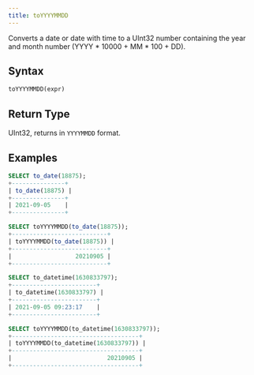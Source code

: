 ```yaml
---
title: toYYYYMMDD
---
```


Converts a date or date with time to a UInt32 number containing the year and month number (YYYY * 10000 + MM * 100 + DD).
## Syntax

```sql
toYYYYMMDD(expr)
```

## Return Type

UInt32, returns in `YYYYMMDD` format.

## Examples

```sql
SELECT to_date(18875);
+---------------+
| to_date(18875) |
+---------------+
| 2021-09-05    |
+---------------+

SELECT toYYYYMMDD(to_date(18875));
+---------------------------+
| toYYYYMMDD(to_date(18875)) |
+---------------------------+
|                  20210905 |
+---------------------------+

SELECT to_datetime(1630833797);
+------------------------+
| to_datetime(1630833797) |
+------------------------+
| 2021-09-05 09:23:17    |
+------------------------+

SELECT toYYYYMMDD(to_datetime(1630833797));
+------------------------------------+
| toYYYYMMDD(to_datetime(1630833797)) |
+------------------------------------+
|                           20210905 |
+------------------------------------+
```
